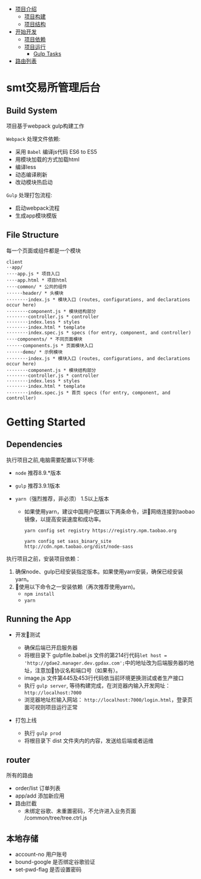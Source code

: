 * [项目介绍](#walkthrough)
    * [项目构建](#build-system)
    * [项目结构](#file-structure)
* [开始开发](#getting-started)
    * [项目依赖](#dependencies)
    * [项目运行](#running-the-app)
        * [Gulp Tasks](#gulp-tasks)
* [路由列表](#router)

# smt交易所管理后台
## Build System
项目基于webpack gulp构建工作

`Webpack` 处理文件依赖:
* 采用 `Babel` 编译js代码 ES6 to ES5
* 用模块加载的方式加载html
* 编译less
* 动态编译刷新
* 改动模块热启动

`Gulp` 处理打包流程:
* 启动webpack流程
* 生成app模块模版

## File Structure
每一个页面或组件都是一个模块
```
client
⋅⋅app/
⋅⋅⋅⋅app.js * 项目入口
⋅⋅⋅⋅app.html * 项目html
⋅⋅⋅⋅common/ * 公共的组件
⋅⋅⋅⋅⋅⋅header/ * 头模块
⋅⋅⋅⋅⋅⋅⋅⋅index.js * 模块入口 (routes, configurations, and declarations occur here)
⋅⋅⋅⋅⋅⋅⋅⋅component.js * 模块结构部分
⋅⋅⋅⋅⋅⋅⋅⋅controller.js * controller
⋅⋅⋅⋅⋅⋅⋅⋅index.less * styles
⋅⋅⋅⋅⋅⋅⋅⋅index.html * template
⋅⋅⋅⋅⋅⋅⋅⋅index.spec.js * specs (for entry, component, and controller)
⋅⋅⋅⋅components/ * 不同页面模块
⋅⋅⋅⋅⋅⋅components.js * 页面模块入口
⋅⋅⋅⋅⋅⋅demo/ * 示例模块
⋅⋅⋅⋅⋅⋅⋅⋅index.js * 模块入口 (routes, configurations, and declarations occur here)
⋅⋅⋅⋅⋅⋅⋅⋅component.js * 模块结构部分
⋅⋅⋅⋅⋅⋅⋅⋅controller.js * controller
⋅⋅⋅⋅⋅⋅⋅⋅index.less * styles
⋅⋅⋅⋅⋅⋅⋅⋅index.html * template
⋅⋅⋅⋅⋅⋅⋅⋅index.spec.js * 首页 specs (for entry, component, and controller)
```


# Getting Started
## Dependencies
执行项目之前,电脑需要配置以下环境:
* `node` 推荐8.9.*版本
* `gulp` 推荐3.9.1版本
* `yarn`（强烈推荐，非必须） 1.5以上版本

    * 如果使用yarn，建议中国用户配置以下两条命令，讲网络连接到taobao镜像，以提高安装速度和成功率。

        `yarn config set registry https://registry.npm.taobao.org`

        `yarn config set sass_binary_site http://cdn.npm.taobao.org/dist/node-sass`

执行项目之前，安装项目依赖：

1. 确保node、gulp已经安装指定版本。如果使用yarn安装，确保已经安装yarn。
2. 使用以下命令之一安装依赖（再次推荐使用yarn)。
    * `npm install`
    * `yarn`

## Running the App

* 开发测试

    * 确保后端已开启服务器
    * 将根目录下 gulpfile.babel.js 文件的第214行代码`let host = 'http://gdae2.manager.dev.gpdax.com';`中的地址改为后端服务器的地址，注意加协议名和端口号（如果有）。
    * image.js 文件第445及453行代码依当前环境更换测试或者生产接口
    * 执行 `gulp server`, 等待构建完成，在浏览器内输入开发网址： `http://localhost:7000`
    * 浏览器地址栏输入网站： `http://localhost:7000/login.html`，登录页面可视则项目运行正常
* 打包上线

    * 执行 `gulp prod`
    * 将根目录下 dist 文件夹内的内容，发送给后端或者运维
## router

所有的路由
* order/list 订单列表
* app/add 添加新应用
* 路由拦截
  * 未绑定谷歌、未重置密码，不允许进入业务页面   /common/tree/tree.ctrl.js

## 本地存储
* account-no 用户账号
* bound-google 是否绑定谷歌验证
* set-pwd-flag 是否设置密码
